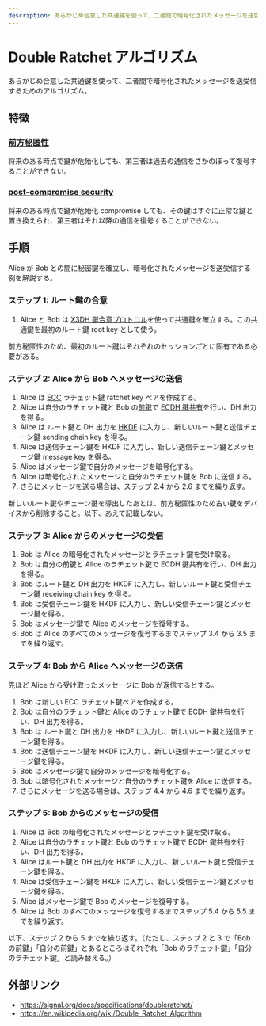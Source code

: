 ```yaml
---
description: あらかじめ合意した共通鍵を使って、二者間で暗号化されたメッセージを送受信するためのアルゴリズム。
---
```


# Double Ratchet アルゴリズム

あらかじめ合意した共通鍵を使って、二者間で暗号化されたメッセージを送受信するためのアルゴリズム。

## 特徴

### [前方秘匿性](https://ja.wikipedia.org/wiki/Forward_secrecy)

将来のある時点で鍵が危殆化しても、第三者は過去の通信をさかのぼって復号することができない。

### [post-compromise security](/cryptography/post-compromise-security)

将来のある時点で鍵が危殆化 compromise しても、その鍵はすぐに正常な鍵と置き換えられ、第三者はそれ以降の通信を復号することができない。

## 手順

Alice が Bob との間に秘密鍵を確立し、暗号化されたメッセージを送受信する例を解説する。

### ステップ 1: ルート鍵の合意

1. Alice と Bob は [X3DH 鍵合意プロトコル](/cryptography/x3dh-key-agreement-protocol)を使って共通鍵を確立する。この共通鍵を最初のルート鍵 root key として使う。

前方秘匿性のため、最初のルート鍵はそれぞれのセッションごとに固有である必要がある。

### ステップ 2: Alice から Bob へメッセージの送信

1. Alice は [ECC](https://ja.wikipedia.org/wiki/楕円曲線暗号) ラチェット鍵 ratchet key ペアを作成する。
2. Alice は自分のラチェット鍵と Bob の[前鍵](/cryptography/x3dh-key-agreement-protocol#前鍵)で [ECDH 鍵共有](https://ja.wikipedia.org/wiki/楕円曲線ディフィー・ヘルマン鍵共有)を行い、DH 出力を得る。
3. Alice は ルート鍵と DH 出力を [HKDF](https://en.wikipedia.org/wiki/HKDF) に入力し、新しいルート鍵と送信チェーン鍵 sending chain key を得る。
4. Alice は送信チェーン鍵を HKDF に入力し、新しい送信チェーン鍵とメッセージ鍵 message key を得る。
5. Alice はメッセージ鍵で自分のメッセージを暗号化する。
6. Alice は暗号化されたメッセージと自分のラチェット鍵を Bob に送信する。
7. さらにメッセージを送る場合は、ステップ 2.4 から 2.6 までを繰り返す。

新しいルート鍵やチェーン鍵を導出したあとは、前方秘匿性のため古い鍵をデバイスから削除すること。以下、あえて記載しない。

### ステップ 3: Alice からのメッセージの受信

1. Bob は Alice の暗号化されたメッセージとラチェット鍵を受け取る。
2. Bob は自分の前鍵と Alice のラチェット鍵で ECDH 鍵共有を行い、DH 出力を得る。
3. Bob はルート鍵と DH 出力を HKDF に入力し、新しいルート鍵と受信チェーン鍵 receiving chain key を得る。
4. Bob は受信チェーン鍵を HKDF に入力し、新しい受信チェーン鍵とメッセージ鍵を得る。
5. Bob はメッセージ鍵で Alice のメッセージを復号する。
6. Bob は Alice のすべてのメッセージを復号するまでステップ 3.4 から 3.5 までを繰り返す。

### ステップ 4: Bob から Alice へメッセージの送信

先ほど Alice から受け取ったメッセージに Bob が返信するとする。

1. Bob は新しい ECC ラチェット鍵ペアを作成する。
2. Bob は自分のラチェット鍵と Alice のラチェット鍵で ECDH 鍵共有を行い、DH 出力を得る。
3. Bob は ルート鍵と DH 出力を HKDF に入力し、新しいルート鍵と送信チェーン鍵を得る。
4. Bob は送信チェーン鍵を HKDF に入力し、新しい送信チェーン鍵とメッセージ鍵を得る。
5. Bob はメッセージ鍵で自分のメッセージを暗号化する。
6. Bob は暗号化されたメッセージと自分のラチェット鍵を Alice に送信する。
7. さらにメッセージを送る場合は、ステップ 4.4 から 4.6 までを繰り返す。

### ステップ 5: Bob からのメッセージの受信

1. Alice は Bob の暗号化されたメッセージとラチェット鍵を受け取る。
2. Alice は自分のラチェット鍵と Bob のラチェット鍵で ECDH 鍵共有を行い、DH 出力を得る。
3. Alice はルート鍵と DH 出力を HKDF に入力し、新しいルート鍵と受信チェーン鍵を得る。
4. Alice は受信チェーン鍵を HKDF に入力し、新しい受信チェーン鍵とメッセージ鍵を得る。
5. Alice はメッセージ鍵で Bob のメッセージを復号する。
6. Alice は Bob のすべてのメッセージを復号するまでステップ 5.4 から 5.5 までを繰り返す。

以下、ステップ 2 から 5 までを繰り返す。（ただし、ステップ 2 と 3 で「Bob の前鍵」「自分の前鍵」とあるところはそれぞれ「Bob のラチェット鍵」「自分のラチェット鍵」と読み替える。）

## 外部リンク

- https://signal.org/docs/specifications/doubleratchet/
- https://en.wikipedia.org/wiki/Double_Ratchet_Algorithm
